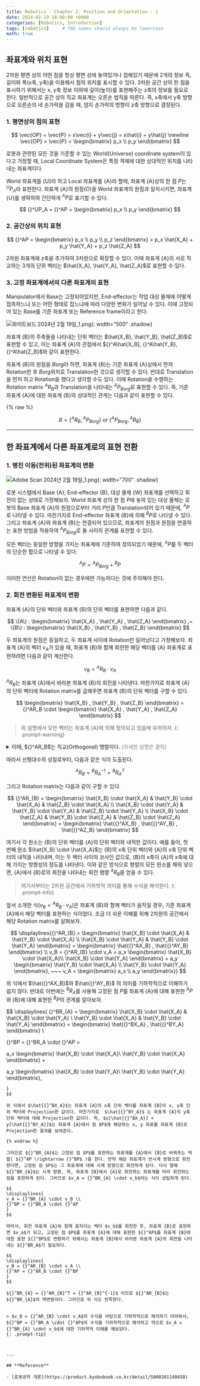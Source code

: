 ```yaml
---
title: Robotics - Chapter 2. Position and Orientation - 1
date: 2024-02-19 18:00:00 +0900
categories: [Robotics, Introduction]
tags: [robotics]     # TAG names should always be lowercase
math: true
---
```


## **좌표계와 위치 표현**

2차원 평면 상의 어떤 점을 항상 평면 상에 놓여있거나 접해있기 때문에 2개의 정보 즉, 길이와 폭(x축, y축)을 이용해서 점의 위치를 표시할 수 있다. 3차원 공간 상의 한 점을 표시하기 위해서는 x, y축 정보 이외에 깊이(높이)를 표현해주는 z축의 정보를 필요로 한다. 일반적으로 공간 상의 직교 좌표계는 오른손 법칙을 따른다. 즉, x축에서 y축 방향으로 오른손의 네 손가락을 감을 때, 엄지 손가락의 방향이 z축 방향으로 결정된다.

### **1. 평면상의 점의 표현**

$$
\vec{OP} = \vec{P} = x\vec{i} + y\vec{j} = x\hat{i} + y\hat{j} \newline
\vec{OP} = \vec{P} = \begin{bmatrix}
   p_x \\
   p_y
\end{bmatrix}
$$

로봇과 관련된 모든 것을 기준할 수 있는 World(Universe) coordinate system이 있다고 가정할 때, Local Coordinate System은 특정 객체에 대한 상대적인 위치를 나타내는 좌표계이다.

World 좌표계를 {U}라 하고 Local 좌표계를 {A}라 할때, 좌표계 {A}상의 한 점 $P$는 ${}^UP_A$라 표현한다. 좌표계 {A}의 원점(O)을 World 좌표계의 원점과 일치시키면, 좌표계 {U}를 생략하여 간단하게 ${}^AP$로 표기할 수 있다.

$$
{}^UP_A = {}^AP = \begin{bmatrix}
   p_x \\
   p_y
\end{bmatrix}
$$

### **2. 공간상의 위치 표현**

$$
{}^AP = \begin{bmatrix}
   p_x \\
   p_y \\
   p_z
\end{bmatrix} = 
p_x \hat{X_A} + p_y \hat{Y_A} + p_z \hat{Z_A}
$$

2차원 좌표계에 z축을 추가하여 3차원으로 확장할 수 있다. 이때 좌표계 {A}의 서로 직교하는 3개의 단위 벡터는 $\hat{X_A}, \hat{Y_A}, \hat{Z_A}$로 표현할 수 있다.

### **3. 고정 좌표계에서의 다른 좌표계의 표현**

Manipulator에서 Base는 고정되어있지만, End-effector는 작업 대상 물체에 어떻게 접촉하느냐 또는 어떤 형태로 잡느냐에 따라 다양한 변화가 일어날 수 있다. 이때 고정되어 있는 Base를 기준 좌표계 또는 Reference frame이라고 한다. 

![화이트보드 2024년 2월 19일_1.png](/assets/img/robotics2-0.png){: width="500" .shadow}

좌표계 {B}의 주축들을 나타내는 단위 벡터는 $\hat{X_B}, \hat{Y_B}, \hat{Z_B}$로 표현할 수 있고, 이는 좌표계 {A}의 관점에서 ${}^A\hat{X_B}, {}^A\hat{Y_B}, {}^A\hat{Z_B}$와 같이 표현한다.

좌표계 {B}의 원점을 $Borg$라 하면, 좌표계 {B}는 기준 좌표계 {A}상에서 먼저 Rotation한 후 $Borg$위치로 Translation한 것으로 생각할 수 있다. 반대로 Translation을 먼저 하고 Rotation을 했다고 생각할 수도 있다. 이때 Rotation을 수행하는 Rotation matrix ${}^AR_B$과 Translation을 나타내는 ${}^AP_{Borg}$로 표현할 수 있다. 즉, 기준 좌표계 {A}에 대한 좌표계 {B}의 상대적인 관계는 다음과 같이 표현할 수 있다.

{% raw %}

$$
{B} = \{{}^AR_B, {}^AP_{Borg}\} ~\text{or}~\{{}^AP_{Borg},{}^AR_B\}
$$

---

## **한 좌표계에서 다른 좌표계로의 표현 전환**

### **1. 병진 이동(전위)된 좌표계의 변환**

![Adobe Scan 2024년 2월 19일_1.png](/assets/img/robotics2-1.png){: width="700" .shadow}

로봇 시스템에서 Base {A}, End-effector {B}, 대상 물체 {W} 좌표계를 선택하고 회전이 없는 상태로 가정해보자. World 좌표계 상의 한 점 $P$에 놓여 있는 대상 물체는 로봇의 Base 좌표계 {A}의 원점으로부터 거리 $P$만큼 Translation되어 있기 때문에, ${}^AP$로 나타낼 수 있다. 마찬가지로 End-effector 좌표계 {B}에 의해 ${}^BP$로 나타낼 수 있다. 그리고 좌표계 {A}와 좌표계 {B}는 연결되어 있으므로, 좌표계의 원점과 원점을 연결하는 표현 방법을 적용하여 ${}^AP_{Borg}$로 둘 사이의 관계를 표현할 수 있다.

모든 벡터는 동일한 방향을 가지는 좌표계에 기준하여 정의되었기 때문에, ${}^AP$를 두 벡터의 단순한 합으로 나타낼 수 있다.

$$
{}^AP={}^AP_{Borg} + {}^BP
$$

이러한 연산은 Rotation이 없는 경우에만 가능하다는 것에 주의해야 한다.

### **2. 회전 변환된 좌표계의 변환**

좌표계 {A}의 단위 벡터와 좌표계 {B}의 단위 벡터를 표현하면 다음과 같다.

$$
\{A\} : \begin{bmatrix}
   \hat{X_A} ,
   \hat{Y_A} ,
   \hat{Z_A} 
\end{bmatrix} ,~
\{B\} : \begin{bmatrix}
   \hat{X_B} ,
   \hat{Y_B} ,
   \hat{Z_B} 
\end{bmatrix}
$$

두 좌표계의 원점은 동일하고, 두 좌표계 사이에 Rotation만 일어났다고 가정해보자. 좌표계 {A}의 벡터 $v_A$가 있을 때, 좌표계 {B}와 함께 회전한 해당 벡터를 {A} 좌표계로 표현하려면 다음과 같이 계산한다.

$$
v_B = {}^AR_B \cdot v_A
$$

${}^AR_B$는 좌표계 {A}에서 바라본 좌표계 {B}의 회전을 나타낸다. 마찬가지로 좌표계 {A}의 단위 벡터에 Rotation matrix를 곱해주면 좌표계 {B}의 단위 벡터를 구할 수 있다.

$$
\begin{bmatrix}
   \hat{X_B} ,
   \hat{Y_B} ,
   \hat{Z_B} 
\end{bmatrix} = {}^AR_B \cdot \begin{bmatrix}
   \hat{X_A} ,
   \hat{Y_A} ,
   \hat{Z_A} 
\end{bmatrix} 
$$

> 위 설명에서 모든 벡터는 좌표계 {A}에 의해 정의되고 있음에 유의하자.
{: .prompt-warning}

<details> 
<summary>이때, ${}^AR_B$는 직교(Orthogonal) 행렬이다. <span style="color:grey">(자세한 설명은 클릭)</span></summary>
<div markdown="1">
>$B = CA$에서 $A$와 $B$가 직교 행렬이면, $C$도 직교 행렬인지 여부를 확인해보자.<br/><br/>
직교 행렬 $Q$는 $Q^TQ = QQ^T = I$를 만족한다. 여기서 $I$는 단위 행렬이다.<br/>
주어진 조건에 따라, $A$와 $B$가 직교 행렬이므로, 다음과 같은 성질을 만족한다:
>
> 1. $A^TA = AA^T = I$<br/>
> 2. $B^TB = BB^T = I$<br/><br/>
> 
>$B = CA$라고 할 때, $C$가 직교 행렬인지 확인하기 위해서는 $C^TC= CC^T = I$를 만족해야 한다.<br/>
$C$를 구하기 위해 주어진 식을 변형해보면, $C = BA^{-1}$이고, $A$가 직교 행렬이므로 $A^{-1} = A^T$이다. 따라서 $C = BA^T$이다.<br/><br/>
$C^TC = (BA^T)^T(BA^T) = A(B^TB)A^T$<br/><br/>
여기서 $B^TB = I$ (왜냐하면 $B$도 직교 행렬이기 때문에)이므로,<br/>
$C^TC = AIA^T = AA^T$<br/><br/>
$A$가 직교 행렬이므로, $AA^T = I$이고, 따라서 $C^TC = I$이 된다. 이는 $C$가 직교 행렬임을 의미한다.<br/><br/>
결론적으로, $B = CA$에서 $A$와 $B$가 직교 행렬이면, $C$도 직교 행렬이다. 이러한 결과는 직교 행렬의 성질과 행렬 곱셈의 성질을 사용하여 도출된다.
</div>
</details>


따라서 선형대수의 성질로부터, 다음과 같은 식이 도출된다.

$$
{}^AR_B = {}^BR_A^{-1} = {}^BR_A^T
$$

그리고 Rotation matrix는 다음과 같이 구할 수 있다.

$$
{}^AR_{B} = \begin{bmatrix} \hat{X_B} \cdot \hat{X_A} & \hat{Y_B} \cdot \hat{X_A} & \hat{Z_B} \cdot \hat{X_A} \\ \hat{X_B} \cdot \hat{Y_A} & \hat{Y_B} \cdot \hat{Y_A} & \hat{Z_B} \cdot \hat{Y_A} \\ \hat{X_B} \cdot \hat{Z_A} & \hat{Y_B} \cdot \hat{Z_A} & \hat{Z_B} \cdot \hat{Z_A} \end{bmatrix} = 
\begin{bmatrix}
   \hat{{}^AX_B} ,
   \hat{{}^AY_B} ,
   \hat{{}^AZ_B} 
\end{bmatrix}
$$

여기서 각 원소는 {B}의 단위 벡터를 {A}의 단위 벡터와 내적한 값이다. 예를 들어, 첫 번째 원소 $\hat{X_B} \cdot \hat{X_A}$는 {B}의 x축 단위 벡터와 {A}의 x축 단위 벡터의 내적을 나타내며, 이는 두 벡터 사이의 코사인 값으로, {B}의 x축이 {A}의 x축에 대해 가지는 방향성의 정도를 나타낸다. 이와 같은 방식으로 행렬의 모든 원소를 채워 넣으면, {A}에서 {B}로의 회전을 나타내는 회전 행렬 ${}^AR_B$을 얻을 수 있다.

> 여기서부터는 2차원 공간에서 기하학적 의미를 통해 수식을 해석한다.
{: .prompt-info}

앞서 소개한 식($v_B = {}^AR_B \cdot v_A$)은 좌표계 {B}와 함께 벡터가 움직일 경우, 기준 좌표계 {A}에서 해당 벡터를 표현하는 식이었다. 조금 더 쉬운 이해를 위해 2차원의 공간에서 해당 Rotation matrix를 살펴보자.

$$
\displaylines{{}^AR_{B} = \begin{bmatrix} \hat{X_B} \cdot \hat{X_A} & \hat{Y_B} \cdot \hat{X_A} \\ \hat{X_B} \cdot \hat{Y_A} & \hat{Y_B} \cdot \hat{Y_A} \end{bmatrix} = 
\begin{bmatrix}
   \hat{{}^AX_B} ,
   \hat{{}^AY_B} 
\end{bmatrix} \\
v_B = {}^AR_{B} \cdot v_A = a_x \begin{bmatrix} \hat{X_B} \cdot \hat{X_A}\\ \hat{X_B} \cdot \hat{Y_A} \end{bmatrix} +
a_y 
\begin{bmatrix} \hat{Y_B} \cdot \hat{X_A} \\ \hat{Y_B} \cdot \hat{Y_A} \end{bmatrix}, ~~~ v_A = \begin{bmatrix} a_x \\ a_y \end{bmatrix}}
$$

위 식에서 $\hat{{}^AX_B}$와  $\hat{{}^AY_B}$ 의 의미를 기하학적으로 이해하기 쉽지 않다. 반대로 이번에는 ${}^BR_A$를 사용해 고정된 점 $P$를 좌표계 {A}에 대해 표현한 ${}^AP$와 {B}에 대해 표현한 ${}^BP$의 관계를 알아보자.

$$
\displaylines{
{}^BR_{A} = \begin{bmatrix} \hat{X_B} \cdot \hat{X_A} & \hat{X_B} \cdot \hat{Y_A} \\ \hat{Y_B} \cdot \hat{X_A} & \hat{Y_B} \cdot \hat{Y_A} \end{bmatrix} = 
\begin{bmatrix}
   \hat{{}^BX_A} ,
   \hat{{}^BY_A} 
\end{bmatrix} \\

{}^BP = {}^BR_A \cdot {}^AP = 

a_x \begin{bmatrix} \hat{X_B} \cdot \hat{X_A}\\ \hat{Y_B} \cdot \hat{X_A} 
 \end{bmatrix} +

a_y \begin{bmatrix} \hat{X_B} \cdot \hat{Y_A}\\
\hat{Y_B} \cdot \hat{Y_A} \end{bmatrix}, 

~~~ {}^AP = \begin{bmatrix} a_x \\ a_y \end{bmatrix}
}
$$

위 식에서 $\hat{{}^BX_A}$는 좌표계 {A}의 x축 단위 벡터를 좌표계 {B}의 x, y축 단위 벡터에 Projection한 값이다. 마찬가지로  $\hat{{}^BY_A}$ 는 좌표계 {A}의 y축 단위 벡터에 대해 Projection한 값이다. 즉, $x[\hat{{}^BX_A}] +
y[\hat{{}^BY_A}]$는 좌표계 {A}에서 점 $P$에 해당하는 x, y 좌표를 좌표계 {B}로 Projection한 결과를 보여준다.

{% endraw %}

그러므로 ${}^BR_{A}$는 고정된 점 $P$를 표현하는 좌표계를 {A}에서 {B}로 바꿔주는 역할( ${}^AP \rightarrow {}^BP$ )을 한다. 만약 해당 좌표계가 반시계 방향으로 회전한다면, 고정된 점 $P$는 그 좌표계에 대해 시계 방향으로 회전하게 된다. 다시 말해 ${}^BR_{A}$는 시계 방향, 즉, 좌표계 {B}에서 {A}로 회전하는 좌표계를 따라 회전하는 점을 표현하게 된다. 그러므로 $v_A = {}^BR_{A} \cdot v_b$라는 식이 성립하게 된다.

$$
\displaylines{
v_A = {}^BR_{A} \cdot v_B \\
{}^BP = {}^BR_A \cdot {}^AP
}
$$

따라서, 회전 좌표계 {A}와 함께 움직이는 벡터 $v_b$를 회전한 후, 좌표계 {B}로 표현하면 $v_a$가 되고, 고정된 점 $P$를 좌표계 {A}에 대해 표현한 ${}^AP$를 좌표계 {B}에 대한 표현 ${}^BP$로 변환하기 위해서는 좌표계 {B}에서 바라본 좌표계 {A}의 회전을 나타내는 ${}^BR_A$가 필요하다.

$$
\displaylines{
v_B = {}^AR_{B} \cdot v_A \\
{}^AP = {}^AR_B \cdot {}^BP
}
$$

${}^BR_{A} = {}^AR_{B}^T = {}^AR_{B}^{-1}$ 이므로 ${}^AR_{B}$는 ${}^BR_{A}$의 역변환이다. 그러므로 위 식도 만족한다.


> $v_B = {}^AR_{B} \cdot v_A$의 수식을 바탕으로 기하학적으로 해석하기 어려워서, ${}^BP = {}^BR_A \cdot {}^AP$의 수식을 기하학적으로 해석하고 역으로 $v_A = {}^BR_{A} \cdot v_b$에 대한 기하학적 이해를 해보았다.
{: .prompt-tip}



---

## **Reference**

- [로봇공학 개론](https://product.kyobobook.co.kr/detail/S000201140458)